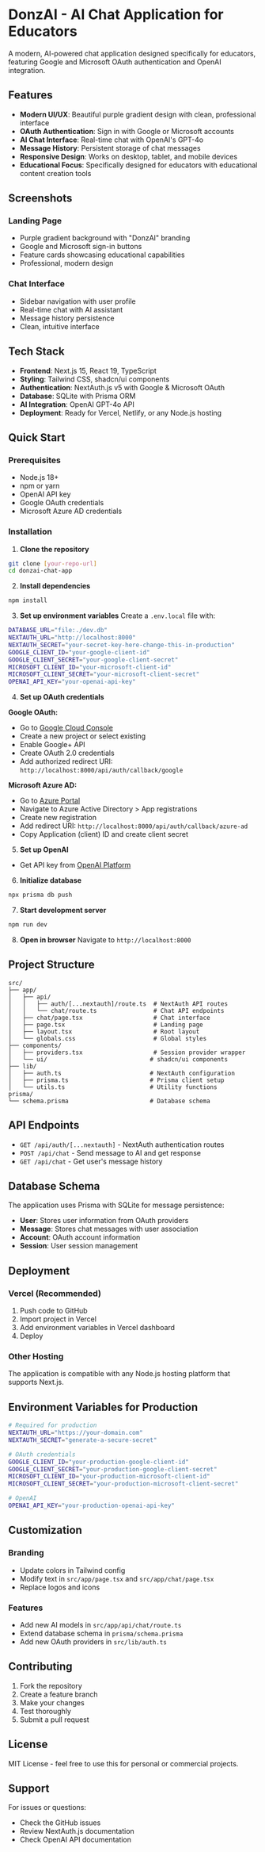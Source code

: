 # DonzAI - AI Chat Application for Educators

A modern, AI-powered chat application designed specifically for educators, featuring Google and Microsoft OAuth authentication and OpenAI integration.

## Features

- **Modern UI/UX**: Beautiful purple gradient design with clean, professional interface
- **OAuth Authentication**: Sign in with Google or Microsoft accounts
- **AI Chat Interface**: Real-time chat with OpenAI's GPT-4o
- **Message History**: Persistent storage of chat messages
- **Responsive Design**: Works on desktop, tablet, and mobile devices
- **Educational Focus**: Specifically designed for educators with educational content creation tools

## Screenshots

### Landing Page
- Purple gradient background with "DonzAI" branding
- Google and Microsoft sign-in buttons
- Feature cards showcasing educational capabilities
- Professional, modern design

### Chat Interface
- Sidebar navigation with user profile
- Real-time chat with AI assistant
- Message history persistence
- Clean, intuitive interface

## Tech Stack

- **Frontend**: Next.js 15, React 19, TypeScript
- **Styling**: Tailwind CSS, shadcn/ui components
- **Authentication**: NextAuth.js v5 with Google & Microsoft OAuth
- **Database**: SQLite with Prisma ORM
- **AI Integration**: OpenAI GPT-4o API
- **Deployment**: Ready for Vercel, Netlify, or any Node.js hosting

## Quick Start

### Prerequisites
- Node.js 18+ 
- npm or yarn
- OpenAI API key
- Google OAuth credentials
- Microsoft Azure AD credentials

### Installation

1. **Clone the repository**
```bash
git clone [your-repo-url]
cd donzai-chat-app
```

2. **Install dependencies**
```bash
npm install
```

3. **Set up environment variables**
Create a `.env.local` file with:
```bash
DATABASE_URL="file:./dev.db"
NEXTAUTH_URL="http://localhost:8000"
NEXTAUTH_SECRET="your-secret-key-here-change-this-in-production"
GOOGLE_CLIENT_ID="your-google-client-id"
GOOGLE_CLIENT_SECRET="your-google-client-secret"
MICROSOFT_CLIENT_ID="your-microsoft-client-id"
MICROSOFT_CLIENT_SECRET="your-microsoft-client-secret"
OPENAI_API_KEY="your-openai-api-key"
```

4. **Set up OAuth credentials**

**Google OAuth:**
- Go to [Google Cloud Console](https://console.cloud.google.com)
- Create a new project or select existing
- Enable Google+ API
- Create OAuth 2.0 credentials
- Add authorized redirect URI: `http://localhost:8000/api/auth/callback/google`

**Microsoft Azure AD:**
- Go to [Azure Portal](https://portal.azure.com)
- Navigate to Azure Active Directory > App registrations
- Create new registration
- Add redirect URI: `http://localhost:8000/api/auth/callback/azure-ad`
- Copy Application (client) ID and create client secret

5. **Set up OpenAI**
- Get API key from [OpenAI Platform](https://platform.openai.com/api-keys)

6. **Initialize database**
```bash
npx prisma db push
```

7. **Start development server**
```bash
npm run dev
```

8. **Open in browser**
Navigate to `http://localhost:8000`

## Project Structure

```
src/
├── app/
│   ├── api/
│   │   ├── auth/[...nextauth]/route.ts  # NextAuth API routes
│   │   └── chat/route.ts                # Chat API endpoints
│   ├── chat/page.tsx                    # Chat interface
│   ├── page.tsx                         # Landing page
│   ├── layout.tsx                       # Root layout
│   └── globals.css                      # Global styles
├── components/
│   ├── providers.tsx                    # Session provider wrapper
│   └── ui/                             # shadcn/ui components
├── lib/
│   ├── auth.ts                         # NextAuth configuration
│   ├── prisma.ts                       # Prisma client setup
│   └── utils.ts                        # Utility functions
prisma/
└── schema.prisma                       # Database schema
```

## API Endpoints

- `GET /api/auth/[...nextauth]` - NextAuth authentication routes
- `POST /api/chat` - Send message to AI and get response
- `GET /api/chat` - Get user's message history

## Database Schema

The application uses Prisma with SQLite for message persistence:

- **User**: Stores user information from OAuth providers
- **Message**: Stores chat messages with user association
- **Account**: OAuth account information
- **Session**: User session management

## Deployment

### Vercel (Recommended)
1. Push code to GitHub
2. Import project in Vercel
3. Add environment variables in Vercel dashboard
4. Deploy

### Other Hosting
The application is compatible with any Node.js hosting platform that supports Next.js.

## Environment Variables for Production

```bash
# Required for production
NEXTAUTH_URL="https://your-domain.com"
NEXTAUTH_SECRET="generate-a-secure-secret"

# OAuth credentials
GOOGLE_CLIENT_ID="your-production-google-client-id"
GOOGLE_CLIENT_SECRET="your-production-google-client-secret"
MICROSOFT_CLIENT_ID="your-production-microsoft-client-id"
MICROSOFT_CLIENT_SECRET="your-production-microsoft-client-secret"

# OpenAI
OPENAI_API_KEY="your-production-openai-api-key"
```

## Customization

### Branding
- Update colors in Tailwind config
- Modify text in `src/app/page.tsx` and `src/app/chat/page.tsx`
- Replace logos and icons

### Features
- Add new AI models in `src/app/api/chat/route.ts`
- Extend database schema in `prisma/schema.prisma`
- Add new OAuth providers in `src/lib/auth.ts`

## Contributing

1. Fork the repository
2. Create a feature branch
3. Make your changes
4. Test thoroughly
5. Submit a pull request

## License

MIT License - feel free to use this for personal or commercial projects.

## Support

For issues or questions:
- Check the GitHub issues
- Review NextAuth.js documentation
- Check OpenAI API documentation
